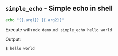 ## `simple_echo` - Simple echo in shell

```sh
echo "{{.arg1}} {{.arg2}}"
```

Execute with `mdx demo.md simple_echo hello world`

Output:
```
$ hello world
```
